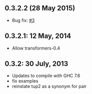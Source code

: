 0.3.2.2 (28 May 2015)
---------------------

* Bug fix: [#3](https://github.com/reinerp/first-class-patterns/issues/3)

0.3.2.1: 12 May, 2014
---------------------

* Allow transformers-0.4

0.3.2: 30 July, 2013
----------------------

* Updates to compile with GHC 7.6
* fix examples
* reinstate tup2 as a synonym for pair
